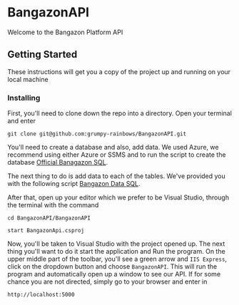 # BangazonAPI

Welcome to the Bangazon Platform API

## Getting Started

These instructions will get you a copy of the project up and running on your local machine

### Installing

First, you'll need to clone down the repo into a directory. Open your terminal and enter

```
git clone git@github.com:grumpy-rainbows/BangazonAPI.git
```

You'll need to create a database and also, add data. We used Azure, we recommend using either Azure or SSMS and to run the script to create the database [Official Banagazon SQL](./bangazon.sql).

The next thing to do is add data to each of the tables. We've provided you with the following script [Bangazon Data SQL](./data.sql).


After that, open up your editor which we prefer to be Visual Studio, through the terminal with the command

```
cd BangazonAPI/BangazonAPI
```

```
start BangazonApi.csproj
```

Now, you'll be taken to Visual Studio with the project opened up. The next thing you'll want to do it start the application and Run the program. On the upper middle part of the toolbar, you'll see a green arrow and `IIS Express`, click on the dropdown button and choose `BangazonAPI`. This will run the program and automatically open up a window to see our API. If for some chance you are not directed, simply go to your browser and enter in 

```
http://localhost:5000
```